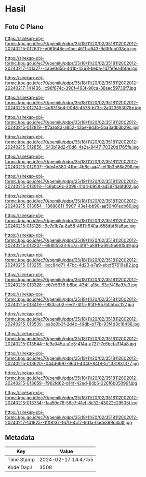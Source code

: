 # Hasil

## Foto C Plano

https://sirekap-obj-formc.kpu.go.id/ec70/pemilu/pdpr/35/18/11/20/02/3518112002012-20240215-012631--e061648e-e1be-4611-a943-9d3ffcb038db.jpg

https://sirekap-obj-formc.kpu.go.id/ec70/pemilu/pdpr/35/18/11/20/02/3518112002012-20240217-141327--4a6e0d56-441b-4268-beba-1d7fefea4b0e.jpg

https://sirekap-obj-formc.kpu.go.id/ec70/pemilu/pdpr/35/18/11/20/02/3518112002012-20240217-141436--c96f674c-390f-463f-90ca-38aec59736f7.jpg

https://sirekap-obj-formc.kpu.go.id/ec70/pemilu/pdpr/35/18/11/20/02/3518112002012-20240215-012743--4d8315d4-0048-4578-b73c-2a323653078e.jpg

https://sirekap-obj-formc.kpu.go.id/ec70/pemilu/pdpr/35/18/11/20/02/3518112002012-20240215-012819--ff7aab83-a852-43be-9d3b-5ba3adb3b29c.jpg

https://sirekap-obj-formc.kpu.go.id/ec70/pemilu/pdpr/35/18/11/20/02/3518112002012-20240215-012856--643b19d2-f0d6-4a2a-9447-70320d1765fa.jpg

https://sirekap-obj-formc.kpu.go.id/ec70/pemilu/pdpr/35/18/11/20/02/3518112002012-20240215-012937--0de4e380-4fbc-4b8c-aa41-ef3b3b66a298.jpg

https://sirekap-obj-formc.kpu.go.id/ec70/pemilu/pdpr/35/18/11/20/02/3518112002012-20240215-013018--1c6bbc6c-3098-41d4-b958-ad5974a6fd02.jpg

https://sirekap-obj-formc.kpu.go.id/ec70/pemilu/pdpr/35/18/11/20/02/3518112002012-20240215-013054--18688611-5907-43e1-bb90-aa50401edb69.jpg

https://sirekap-obj-formc.kpu.go.id/ec70/pemilu/pdpr/35/18/11/20/02/3518112002012-20240215-013126--9e7e1b7a-8a58-4611-940a-658dbf5fa6ac.jpg

https://sirekap-obj-formc.kpu.go.id/ec70/pemilu/pdpr/35/18/11/20/02/3518112002012-20240215-013207--68805533-6c7a-4f9f-a891-a69c9a661549.jpg

https://sirekap-obj-formc.kpu.go.id/ec70/pemilu/pdpr/35/18/11/20/02/3518112002012-20240215-013255--bcc84d71-47bc-4d23-a7a9-ebcf57619a82.jpg

https://sirekap-obj-formc.kpu.go.id/ec70/pemilu/pdpr/35/18/11/20/02/3518112002012-20240215-013328--c67c5976-b8bc-434f-a15e-63c7418a97a3.jpg

https://sirekap-obj-formc.kpu.go.id/ec70/pemilu/pdpr/35/18/11/20/02/3518112002012-20240215-013418--1883ac03-eed1-4f1a-8f41-857b05bcc127.jpg

https://sirekap-obj-formc.kpu.go.id/ec70/pemilu/pdpr/35/18/11/20/02/3518112002012-20240215-013509--ea8d0b3f-2d4b-49db-b77b-93f4d8c18458.jpg

https://sirekap-obj-formc.kpu.go.id/ec70/pemilu/pdpr/35/18/11/20/02/3518112002012-20240215-013544--fc9a045a-a1e3-414a-a727-7e6bcfa314a8.jpg

https://sirekap-obj-formc.kpu.go.id/ec70/pemilu/pdpr/35/18/11/20/02/3518112002012-20240215-013620--044d6997-96d1-4040-84f8-571331831377.jpg

https://sirekap-obj-formc.kpu.go.id/ec70/pemilu/pdpr/35/18/11/20/02/3518112002012-20240215-013659--f962fd62-d14f-42ed-8db5-326f6b05099f.jpg

https://sirekap-obj-formc.kpu.go.id/ec70/pemilu/pdpr/35/18/11/20/02/3518112002012-20240215-013734--1aa59c78-56c7-41ef-8c32-43022c29535f.jpg

https://sirekap-obj-formc.kpu.go.id/ec70/pemilu/pdpr/35/18/11/20/02/3518112002012-20240217-141825--1fff8137-f670-4c17-9d1a-0ade369c658f.jpg


## Metadata

| Key        | Value               |
| ---------- | ------------------- |
| Time Stamp | 2024-02-17 14:47:55 |
| Kode Dapil | 3508                |



